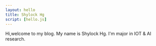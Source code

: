 ```yaml
---
layout: hello
title: Shylock Hg
script: [hello.js]
---
```


  Hi,welcome to my blog. My name is Shylock Hg.
  I'm major in IOT & AI research.

